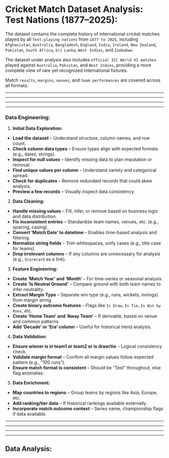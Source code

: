 # **Cricket Match Dataset Analysis: Test Nations (1877–2025):**

The dataset contains the complete history of international cricket matches played by all `Test-playing nations` from `1877 to 2025`, including `Afghanistan`, `Australia`, `Bangladesh`, `England`, `India`, `Ireland`, `New Zealand`, `Pakistan`, `South Africa`, `Sri Lanka`, `West Indies`, and `Zimbabwe`.

The dataset under analysis also includes `official ICC World XI matches` played against `Australia`, `Pakistan`, and `West Indies`, providing a more complete view of rare yet recognized international fixtures.

Match `results`, `margins`, `venues`, and `team performances` are covered across all formats. 

---------
--------
---
----

### **Data Engineering:**

1. **Initial Data Exploration:**

- **Load the dataset** – Understand structure, column names, and row count.
- **Check column data types** – Ensure types align with expected formats (e.g., dates, strings).
- **Inspect for null values** – Identify missing data to plan imputation or removal.
- **Find unique values per column** – Understand variety and categorical spread.
- **Check for duplicates** – Remove redundant records that could skew analysis.
- **Preview a few records** – Visually inspect data consistency.

2. **Data Cleaning:**
- **Handle missing values** – Fill, infer, or remove based on business logic and data distribution.
- **Fix inconsistent entries** – Standardize team names, venues, etc. (e.g., spacing, casing).
- **Convert ‘Match Date’ to datetime** – Enables time-based analysis and filtering.
- **Normalize string fields** – Trim whitespaces, unify cases (e.g., title case for teams).
- **Drop irrelevant columns** – If any columns are unnecessary for analysis (e.g., `Scorecard` as a link).

3. **Feature Engineering:**

- **Create ‘Match Year’ and ‘Month’** – For time-series or seasonal analysis.
- **Create ‘Is Neutral Ground’** – Compare ground with both team names to infer neutrality.
- **Extract Margin Type** – Separate win type (e.g., runs, wickets, innings) from margin string. 
- **Create binary outcome features** – Flags like `Is Draw`, `Is Tie`, `Is Win by Runs`, etc.
- **Create ‘Home Team’ and ‘Away Team’** – If derivable, based on venue and common patterns.
- **Add ‘Decade’ or ‘Era’ column** – Useful for historical trend analysis.

4. **Data Validation:**

- **Ensure winner is in team1 or team2 or is draw/tie** – Logical consistency check.
- **Validate margin format** – Confirm all margin values follow expected pattern (e.g., “100 runs”).
- **Ensure match format is consistent** – Should be “Test” throughout, else flag anomalies.

5. **Data Enrichment:**

- **Map countries to regions** – Group teams by regions like Asia, Europe, etc.
- **Add ranking/tier data** – If historical rankings available externally.
- **Incorporate match outcome context** – Series name, championship flags if data available.

---
---
---
---
##  **Data Analysis:**